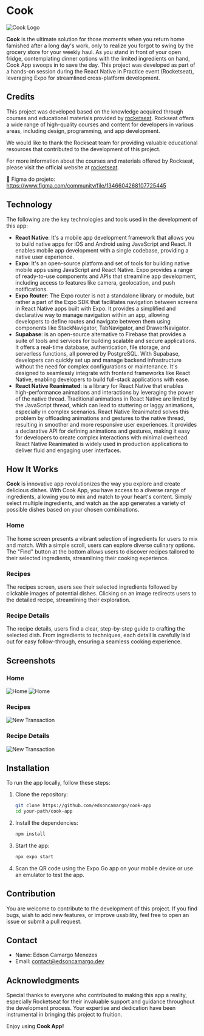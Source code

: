 # Cook

![Cook Logo](./assets/images/icon.png)

**Cook** is the ultimate solution for those moments when you return home famished after a long day's work, only to realize you forgot to swing by the grocery store for your weekly haul. As you stand in front of your open fridge, contemplating dinner options with the limited ingredients on hand, Cook App swoops in to save the day. This project was developed as part of a hands-on session during the React Native in Practice event (Rocketseat), leveraging Expo for streamlined cross-platform development.

## Credits

This project was developed based on the knowledge acquired through courses and educational materials provided by [rocketseat](https://www.rocketseat.com.br). Rockseat offers a wide range of high-quality courses and content for developers in various areas, including design, programming, and app development.

We would like to thank the Rockseat team for providing valuable educational resources that contributed to the development of this project.

For more information about the courses and materials offered by Rockseat, please visit the official website at [rocketseat](https://www.rocketseat.com.br).

🎨 Figma do projeto: https://www.figma.com/community/file/1346604268107725445

## Technology

The following are the key technologies and tools used in the development of this app:

- **React Native**: It's a mobile app development framework that allows you to build native apps for iOS and Android using JavaScript and React. It enables mobile app development with a single codebase, providing a native user experience.
- **Expo**: It's an open-source platform and set of tools for building native mobile apps using JavaScript and React Native. Expo provides a range of ready-to-use components and APIs that streamline app development, including access to features like camera, geolocation, and push notifications.
- **Expo Router**: The Expo router is not a standalone library or module, but rather a part of the Expo SDK that facilitates navigation between screens in React Native apps built with Expo. It provides a simplified and declarative way to manage navigation within an app, allowing developers to define routes and navigate between them using components like StackNavigator, TabNavigator, and DrawerNavigator.
- **Supabase**: is an open-source alternative to Firebase that provides a suite of tools and services for building scalable and secure applications. It offers a real-time database, authentication, file storage, and serverless functions, all powered by PostgreSQL. With Supabase, developers can quickly set up and manage backend infrastructure without the need for complex configurations or maintenance. It's designed to seamlessly integrate with frontend frameworks like React Native, enabling developers to build full-stack applications with ease.
- **React Native Reanimated**: is a library for React Native that enables high-performance animations and interactions by leveraging the power of the native thread. Traditional animations in React Native are limited by the JavaScript thread, which can lead to stuttering or laggy animations, especially in complex scenarios. React Native Reanimated solves this problem by offloading animations and gestures to the native thread, resulting in smoother and more responsive user experiences. It provides a declarative API for defining animations and gestures, making it easy for developers to create complex interactions with minimal overhead. React Native Reanimated is widely used in production applications to deliver fluid and engaging user interfaces.

## How It Works

**Cook** is innovative app revolutionizes the way you explore and create delicious dishes. With Cook App, you have access to a diverse range of ingredients, allowing you to mix and match to your heart's content. Simply select multiple ingredients, and watch as the app generates a variety of possible dishes based on your chosen combinations.

### Home

The home screen presents a vibrant selection of ingredients for users to mix and match. With a simple scroll, users can explore diverse culinary options. The "Find" button at the bottom allows users to discover recipes tailored to their selected ingredients, streamlining their cooking experience.

### Recipes

The recipes screen, users see their selected ingredients followed by clickable images of potential dishes. Clicking on an image redirects users to the detailed recipe, streamlining their exploration.

### Recipe Details

The recipe details, users find a clear, step-by-step guide to crafting the selected dish. From ingredients to techniques, each detail is carefully laid out for easy follow-through, ensuring a seamless cooking experience.

## Screenshots

### Home

![Home](./assets/screenshots/1.png)
![Home](./assets/screenshots/2.png)

### Recipes

![New Transaction](./assets/screenshots/3.png)

### Recipe Details

![New Transaction](./assets/screenshots/4.png)

## Installation

To run the app locally, follow these steps:

1. Clone the repository:

   ```bash
   git clone https://github.com/edsoncamargo/cook-app
   cd your-path/cook-app
   ```

2. Install the dependencies:

   ```bash
   npm install
   ```

3. Start the app:

   ```bash
   npx expo start
   ```

4. Scan the QR code using the Expo Go app on your mobile device or use an emulator to test the app.

## Contribution

You are welcome to contribute to the development of this project. If you find bugs, wish to add new features, or improve usability, feel free to open an issue or submit a pull request.

## Contact

- Name: Edson Camargo Menezes
- Email: contact@edsoncamargo.dev

## Acknowledgments

Special thanks to everyone who contributed to making this app a reality, especially Rocketseat for their invaluable support and guidance throughout the development process. Your expertise and dedication have been instrumental in bringing this project to fruition.

Enjoy using **Cook App!**
